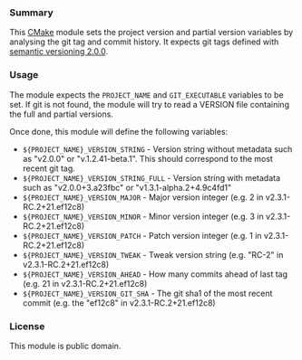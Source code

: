 ### Summary

This [CMake](http://www.cmake.org/) module sets the project version and
partial version variables by analysing the git tag and commit history. 
It expects git tags defined with [semantic versioning 2.0.0](http://semver.org/).

### Usage

The module expects the `PROJECT_NAME` and `GIT_EXECUTABLE` variables to be
set. If git is not found, the module will try to read a VERSION file
containing the full and partial versions.

Once done, this module will define the following variables:

 * `${PROJECT_NAME}_VERSION_STRING` - Version string without metadata
such as "v2.0.0" or "v.1.2.41-beta.1". This should correspond to the
most recent git tag.
 * `${PROJECT_NAME}_VERSION_STRING_FULL` - Version string with metadata
such as "v2.0.0+3.a23fbc" or "v1.3.1-alpha.2+4.9c4fd1"
 * `${PROJECT_NAME}_VERSION_MAJOR` - Major version integer (e.g. 2 in v2.3.1-RC.2+21.ef12c8)
 * `${PROJECT_NAME}_VERSION_MINOR` - Minor version integer (e.g. 3 in v2.3.1-RC.2+21.ef12c8)
 * `${PROJECT_NAME}_VERSION_PATCH` - Patch version integer (e.g. 1 in v2.3.1-RC.2+21.ef12c8)
 * `${PROJECT_NAME}_VERSION_TWEAK` - Tweak version string (e.g. "RC-2" in v2.3.1-RC.2+21.ef12c8)
 * `${PROJECT_NAME}_VERSION_AHEAD` - How many commits ahead of last tag (e.g. 21 in v2.3.1-RC.2+21.ef12c8)
 * `${PROJECT_NAME}_VERSION_GIT_SHA` - The git sha1 of the most recent commit (e.g. the "ef12c8" in v2.3.1-RC.2+21.ef12c8)

### License

This module is public domain.

